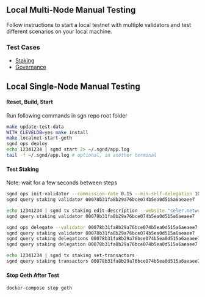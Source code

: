
## Local Multi-Node Manual Testing

Follow instructions to start a local testnet with multiple validators and test different scenarios on your local machine.

### Test Cases

- [Staking](./docs/staking.md)
- [Governance](./docs/governance.md)

## Local Single-Node Manual Testing

#### Reset, Build, Start

Run following commands in sgn repo root folder
```sh
make update-test-data
WITH_CLEVELDB=yes make install
make localnet-start-geth
sgnd ops deploy
echo 12341234 | sgnd start 2> ~/.sgnd/app.log
tail -f ~/.sgnd/app.log # optional, in another terminal
```

#### Test Staking

Note: wait for a few seconds between steps
```sh
sgnd ops init-validator --commission-rate 0.15 --min-self-delegation 1000 --keystore ~/.sgnd/keys/vethks0.json
sgnd query staking validator 00078b31fa8b29a76bce074b5ea0d515a6aeaee7

echo 12341234 | sgnd tx staking edit-description --website "celer.network"
sgnd query staking validator 00078b31fa8b29a76bce074b5ea0d515a6aeaee7

sgnd ops delegate --validator 00078b31fa8b29a76bce074b5ea0d515a6aeaee7 --amount 100 --keystore ~/.sgnd/keys/dethks0.json
sgnd query staking validator 00078b31fa8b29a76bce074b5ea0d515a6aeaee7
sgnd query staking delegations 00078b31fa8b29a76bce074b5ea0d515a6aeaee7
sgnd query staking delegation 00078b31fa8b29a76bce074b5ea0d515a6aeaee7 d0f2596d700c9bd4d605c938e586ec67b01c7364

echo 12341234 | sgnd tx staking set-transactors
sgnd query staking transactors 00078b31fa8b29a76bce074b5ea0d515a6aeaee7
```

#### Stop Geth After Test
```sh
docker-compose stop geth
```
